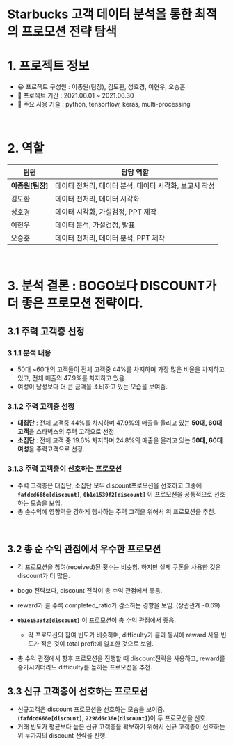 # Starbucks 고객 데이터 분석을 통한 최적의 프로모션 전략 탐색

# 1. 프로젝트 정보
* 😀 프로젝트 구성원 : 이종원(팀장), 김도환, 성호경, 이현우, 오승훈
* 📆 프로젝트 기간  : 2021.06.01 ~ 2021.06.30
* 🤖 주요 사용 기술  : python, tensorflow, keras, multi-processing


<br>

# 2. 역할

| 팀원 | 담당 역할|
|--|--|
|**이종원[팀장]**|데이터 전처리, 데이터 분석, 데이터 시각화, 보고서 작성|
|김도환|데이터 전처리, 데이터 시각화|
|성호경|데이터 시각화, 가설검정, PPT 제작|
|이현우|데이터 분석, 가설검정, 발표|
|오승훈|데이터 전처리, 데이터 분석, PPT 제작|


<br>

# 3. 분석 결론 : BOGO보다 DISCOUNT가 더 좋은 프로모션 전략이다.

## 3.1 주력 고객층 선정

### 3.1.1 분석 내용

* 50대 ~60대의 고객들이 전체 고객중 44%를 차지하며 가장 많은 비율을 차지하고 있고, 전체 매출의 47.9%를 차지하고 있음.
* 여성이 남성보다 더 큰 금액을 소비하고 있는 모습을 보여줌.

### 3.1.2 주력 고객층 선정
*  **대집단** : 전체 고객중 44%를 차지하며 47.9%의 매출을 올리고 있는 **50대, 60대 고객**을 스타벅스의 주력 고객으로 선정.
*  **소집단** : 전체 고객 중 19.6% 차지하며 24.8%의 매출을 올리고 있는 **50대, 60대 여성**을 주력고객으로 선정.

### 3.1.3 주력 고객층이 선호하는 프로모션
* 주력 고객층은 대집단, 소집단 모두 discount프로모션을 선호하고 그중에 **`fafdcd668e[discount]`**, **`0b1e1539f2[discount]`** 이 프로모션을 공통적으로 선호하는 모습을 보임.
* 총 순수익에 영향력을 강하게 행사하는 주력 고객을 위해서 위 프로모션을 추천.

<br>

## 3.2 총 순 수익 관점에서 우수한 프로모션

* 각 프로모션을 참여(received)된 횟수는 비슷함. 하지만 실제 쿠폰을 사용한 것은 discount가 더 많음. 
* bogo 전략보다, discount 전략이 총 수익 관점에서 좋음.

* reward가 클 수록 completed_ratio가 감소하는 경향을 보임. (상관관계 -0.69)
* **`0b1e1539f2[discount]`** 이 프로모션이 총 수익 관점에서 좋음.
    - 각 프로모션의 참여 빈도가 비슷하며, difficulty가 큼과 동시에 reward 사용 빈도가 적은 것이 total profit에 일조한 것으로 보임.
* 총 수익 관점에서 향후 프로모션을 진행할 때 discount전략을 사용하고, reward를 증가시키더라도 difficulty를 높히는 프로모션을 추천.



## 3.3 신규 고객층이 선호하는 프로모션
* 신규고객은 discount 프로모션을 선호하는 모습을 보여줌. (**`fafdcd668e[discount]`**, **`2298d6c36e[discount]`**)이 두 프로모션을 선호.
* 거래 빈도가 평균보다 높은 신규 고객층을 확보하기 위해서 신규 고객층이 선호하는 위 두가지의 discount 전략을 진행. 
